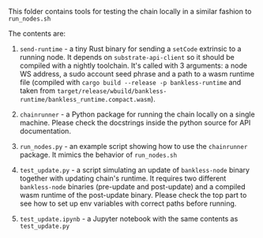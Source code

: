 This folder contains tools for testing the chain locally in a similar fashion to `run_nodes.sh`

The contents are:

1. `send-runtime` - a tiny Rust binary for sending a `setCode` extrinsic to a running node. It depends on `substrate-api-client` so it should be compiled with a nightly toolchain. It's called with 3 arguments: a node WS address, a sudo account seed phrase and a path to a wasm runtime file (compiled with `cargo build --release -p bankless-runtime` and taken from `target/release/wbuild/bankless-runtime/bankless_runtime.compact.wasm`).

2. `chainrunner` - a Python package for running the chain locally on a single machine. Please check the docstrings inside the python source for API documentation.

3. `run_nodes.py` - an example script showing how to use the `chainrunner` package. It mimics the behavior of `run_nodes.sh`

4. `test_update.py` - a script simulating an update of `bankless-node` binary together with updating chain's runtime. It requires two different `bankless-node` binaries (pre-update and post-update) and a compiled wasm runtime of the post-update binary. Please check the top part to see how to set up env variables with correct paths before running.

5. `test_update.ipynb` - a Jupyter notebook with the same contents as `test_update.py`
